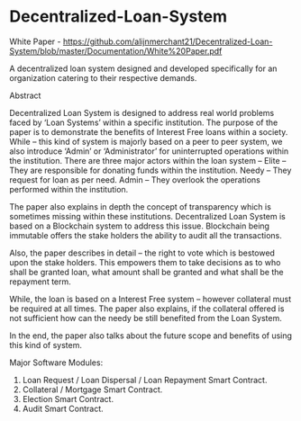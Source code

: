 # Decentralized-Loan-System

White Paper - https://github.com/alijnmerchant21/Decentralized-Loan-System/blob/master/Documentation/White%20Paper.pdf

A decentralized loan system designed and developed specifically for an organization catering to their respective demands. 

Abstract

Decentralized Loan System is designed to address real world problems faced by ‘Loan Systems’ within a specific institution. The purpose of the paper is to demonstrate the benefits of Interest Free loans within a society. While – this kind of system is majorly based on a peer to peer system, we also introduce ‘Admin’ or ‘Administrator’ for uninterrupted operations within the institution. There are three major actors within the loan system – 
Elite – They are responsible for donating funds within the institution.
Needy – They request for loan as per need.
Admin – They overlook the operations performed within the institution.

The paper also explains in depth the concept of transparency which is sometimes missing within these institutions. Decentralized Loan System is based on a Blockchain system to address this issue. Blockchain being immutable offers the stake holders the ability to audit all the transactions.

Also, the paper describes in detail – the right to vote which is bestowed upon the stake holders. This empowers them to take decisions as to who shall be granted loan, what amount shall be granted and what shall be the repayment term.

While, the loan is based on a Interest Free system – however collateral must be required at all times. The paper also explains, if the collateral offered is not sufficient how can the needy be still benefited from the Loan System.

In the end, the paper also talks about the future scope and benefits of using this kind of system. 


Major Software Modules:

1.	Loan Request / Loan Dispersal / Loan Repayment Smart Contract.
2.	Collateral / Mortgage Smart Contract.
3.	Election Smart Contract.
4.	Audit Smart Contract.

